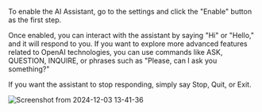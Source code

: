 To enable the AI Assistant, go to the settings and click the "Enable" button as the first step.

Once enabled, you can interact with the assistant by saying "Hi" or "Hello," and it will respond to you. If you want to explore more advanced features related to OpenAI technologies, you can use commands like ASK, QUESTION, INQUIRE, or phrases such as "Please, can I ask you something?"

If you want the assistant to stop responding, simply say Stop, Quit, or Exit.



![Screenshot from 2024-12-03 13-41-36](https://github.com/user-attachments/assets/5a18c24e-fe37-477d-9ac6-ded3e4397842)

